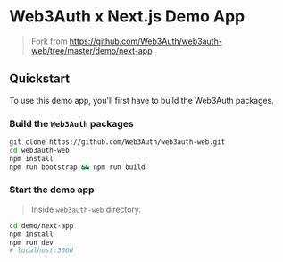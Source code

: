 # Web3Auth x Next.js Demo App
> Fork from https://github.com/Web3Auth/web3auth-web/tree/master/demo/next-app

## Quickstart

To use this demo app, you'll first have to build the Web3Auth packages.

### Build the `Web3Auth` packages

```bash
git clone https://github.com/Web3Auth/web3auth-web.git
cd web3auth-web
npm install
npm run bootstrap && npm run build
```

### Start the demo app

> Inside `web3auth-web` directory.

```bash
cd demo/next-app
npm install
npm run dev
# localhost:3000
```
